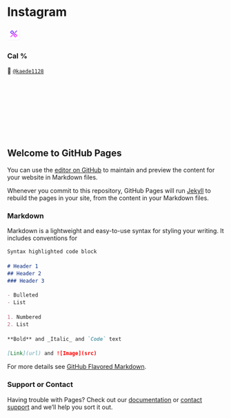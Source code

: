 # Instagram
<img src="https://github.com/kaede1128/cal/raw/master/src/img/favicon.svg?sanitize=true" width="30px" /> <h3 display="inline-block">Cal %</h3>

:speech_balloon: [`@kaede1128`](https://www.instagram.com/kaede1128/)

### 　　
###  　　
###  　　

## Welcome to GitHub Pages

You can use the [editor on GitHub](https://github.com/kaede1128/covid19/edit/master/index.md) to maintain and preview the content for your website in Markdown files.

Whenever you commit to this repository, GitHub Pages will run [Jekyll](https://jekyllrb.com/) to rebuild the pages in your site, from the content in your Markdown files.

### Markdown

Markdown is a lightweight and easy-to-use syntax for styling your writing. It includes conventions for

```markdown
Syntax highlighted code block

# Header 1
## Header 2
### Header 3

- Bulleted
- List

1. Numbered
2. List

**Bold** and _Italic_ and `Code` text

[Link](url) and ![Image](src)
```

For more details see [GitHub Flavored Markdown](https://guides.github.com/features/mastering-markdown/).


### Support or Contact

Having trouble with Pages? Check out our [documentation](https://help.github.com/categories/github-pages-basics/) or [contact support](https://github.com/contact) and we’ll help you sort it out.
